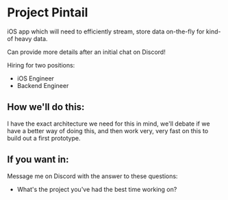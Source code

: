 # Project Pintail

iOS app which will need to efficiently stream, store data on-the-fly for kind-of heavy data.

Can provide more details after an initial chat on Discord!

Hiring for two positions:
- iOS Engineer
- Backend Engineer

## How we'll do this:

I have the exact architecture we need for this in mind, we'll debate if we have a better way of doing this, and then work very, very fast on this to build out a first prototype.

## If you want in:

Message me on Discord with the answer to these questions:

- What's the project you've had the best time working on?
